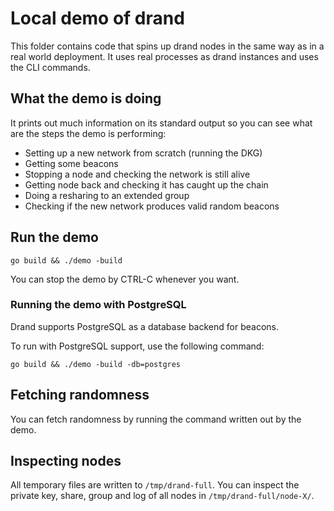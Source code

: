 # Local demo of drand

This folder contains code that spins up drand nodes in the same way as in a real
world deployment. It uses real processes as drand instances and uses the CLI
commands.

## What the demo is doing

It prints out much information on its standard output so you can see what are
the steps the demo is performing:
* Setting up a new network from scratch (running the DKG)
* Getting some beacons
* Stopping a node and checking the network is still alive
* Getting node back and checking it has caught up the chain
* Doing a resharing to an extended group
* Checking if the new network produces valid random beacons

## Run the demo

```
go build && ./demo -build
```

You can stop the demo by CTRL-C whenever you want.

### Running the demo with PostgreSQL

Drand supports PostgreSQL as a database backend for beacons.

To run with PostgreSQL support, use the following command:

```shell
go build && ./demo -build -db=postgres
```

## Fetching randomness

You can fetch randomness by running the command written out by the demo.

## Inspecting nodes

All temporary files are written to `/tmp/drand-full`.
You can inspect the private key, share, group and log of all nodes in
`/tmp/drand-full/node-X/`.
